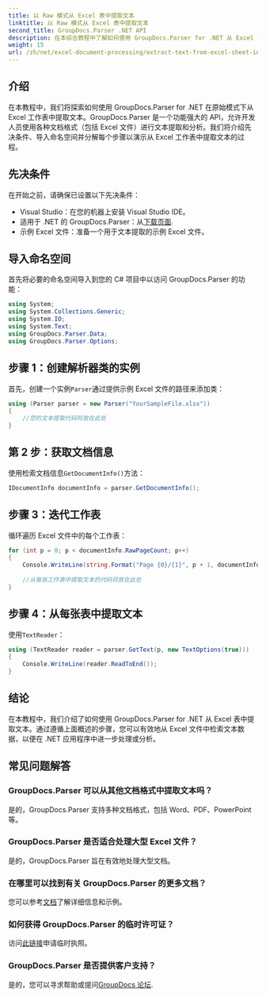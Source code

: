 ```yaml
---
title: 以 Raw 模式从 Excel 表中提取文本
linktitle: 以 Raw 模式从 Excel 表中提取文本
second_title: GroupDocs.Parser .NET API
description: 在本综合教程中了解如何使用 GroupDocs.Parser for .NET 从 Excel 表中提取文本。下载并开始解析。
weight: 15
url: /zh/net/excel-document-processing/extract-text-from-excel-sheet-in-raw-mode/
---
```

## 介绍
在本教程中，我们将探索如何使用 GroupDocs.Parser for .NET 在原始模式下从 Excel 工作表中提取文本。GroupDocs.Parser 是一个功能强大的 API，允许开发人员使用各种文档格式（包括 Excel 文件）进行文本提取和分析。我们将介绍先决条件、导入命名空间并分解每个步骤以演示从 Excel 工作表中提取文本的过程。
## 先决条件
在开始之前，请确保已设置以下先决条件：
- Visual Studio：在您的机器上安装 Visual Studio IDE。
- 适用于 .NET 的 GroupDocs.Parser：从[下载页面](https://releases.groupdocs.com/parser/net/).
- 示例 Excel 文件：准备一个用于文本提取的示例 Excel 文件。

## 导入命名空间
首先将必要的命名空间导入到您的 C# 项目中以访问 GroupDocs.Parser 的功能：
```csharp
using System;
using System.Collections.Generic;
using System.IO;
using System.Text;
using GroupDocs.Parser.Data;
using GroupDocs.Parser.Options;
```
## 步骤 1：创建解析器类的实例
首先，创建一个实例`Parser`通过提供示例 Excel 文件的路径来添加类：
```csharp
using (Parser parser = new Parser("YourSampleFile.xlsx"))
{
    //您的文本提取代码将放在此处
}
```
## 第 2 步：获取文档信息
使用检索文档信息`GetDocumentInfo()`方法：
```csharp
IDocumentInfo documentInfo = parser.GetDocumentInfo();
```
## 步骤 3：迭代工作表
循环遍历 Excel 文件中的每个工作表：
```csharp
for (int p = 0; p < documentInfo.RawPageCount; p++)
{
    Console.WriteLine(string.Format("Page {0}/{1}", p + 1, documentInfo.RawPageCount));
    
    //从每张工作表中提取文本的代码将放在此处
}
```
## 步骤 4：从每张表中提取文本
使用`TextReader`：
```csharp
using (TextReader reader = parser.GetText(p, new TextOptions(true)))
{
    Console.WriteLine(reader.ReadToEnd());
}
```

## 结论
在本教程中，我们介绍了如何使用 GroupDocs.Parser for .NET 从 Excel 表中提取文本。通过遵循上面概述的步骤，您可以有效地从 Excel 文件中检索文本数据，以便在 .NET 应用程序中进一步处理或分析。

## 常见问题解答
### GroupDocs.Parser 可以从其他文档格式中提取文本吗？
是的，GroupDocs.Parser 支持多种文档格式，包括 Word、PDF、PowerPoint 等。
### GroupDocs.Parser 是否适合处理大型 Excel 文件？
是的，GroupDocs.Parser 旨在有效地处理大型文档。
### 在哪里可以找到有关 GroupDocs.Parser 的更多文档？
您可以参考[文档](https://tutorials.groupdocs.com/parser/net/)了解详细信息和示例。
### 如何获得 GroupDocs.Parser 的临时许可证？
访问[此链接](https://purchase.groupdocs.com/temporary-license/)申请临时执照。
### GroupDocs.Parser 是否提供客户支持？
是的，您可以寻求帮助或提问[GroupDocs 论坛](https://forum.groupdocs.com/c/parser/17).